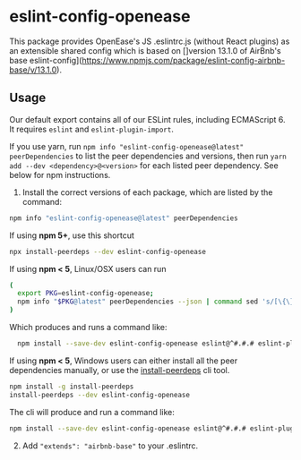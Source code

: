 # eslint-config-openease

This package provides OpenEase's JS .eslintrc.js (without React plugins) as an extensible shared config which is based on []version 13.1.0 of AirBnb's base eslint-config](https://www.npmjs.com/package/eslint-config-airbnb-base/v/13.1.0).

## Usage

Our default export contains all of our ESLint rules, including ECMAScript 6. It requires `eslint` and `eslint-plugin-import`.

If you use yarn, run `npm info "eslint-config-openease@latest" peerDependencies` to list the peer dependencies and versions, then run `yarn add --dev <dependency>@<version>` for each listed peer dependency. See below for npm instructions.

1. Install the correct versions of each package, which are listed by the command:

  ```sh
  npm info "eslint-config-openease@latest" peerDependencies
  ```

  If using **npm 5+**, use this shortcut

  ```sh
  npx install-peerdeps --dev eslint-config-openease
  ```

  If using **npm < 5**, Linux/OSX users can run

  ```sh
  (
    export PKG=eslint-config-openease;
    npm info "$PKG@latest" peerDependencies --json | command sed 's/[\{\},]//g ; s/: /@/g' | xargs npm install --save-dev "$PKG@latest"
  )
  ```

  Which produces and runs a command like:

  ```sh
    npm install --save-dev eslint-config-openease eslint@^#.#.# eslint-plugin-import@^#.#.#
  ```

  If using **npm < 5**, Windows users can either install all the peer dependencies manually, or use the [install-peerdeps](https://github.com/nathanhleung/install-peerdeps) cli tool.

  ```sh
  npm install -g install-peerdeps
  install-peerdeps --dev eslint-config-openease
  ```

  The cli will produce and run a command like:

  ```sh
  npm install --save-dev eslint-config-openease eslint@^#.#.# eslint-plugin-import@^#.#.#
  ```

2. Add `"extends": "airbnb-base"` to your .eslintrc.
